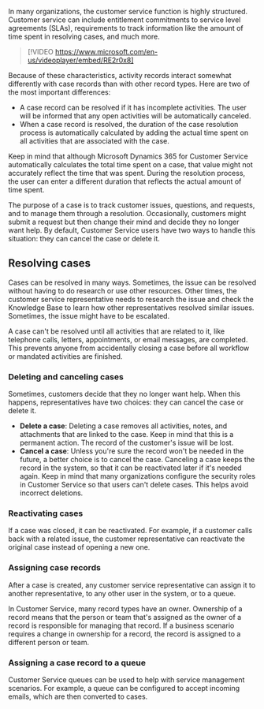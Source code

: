 In many organizations, the customer service function is highly structured. Customer service can include entitlement commitments to service level agreements (SLAs), requirements to track information like the amount of time spent in resolving cases, and much more.

> [!VIDEO https://www.microsoft.com/en-us/videoplayer/embed/RE2r0x8]

Because of these characteristics, activity records interact somewhat differently with case records than with other record types. Here are two of the most important differences:

- A case record can be resolved if it has incomplete activities. The user will be informed that any open activities will be automatically canceled.
- When a case record is resolved, the duration of the case resolution process is automatically calculated by adding the actual time spent on all activities that are associated with the case.

Keep in mind that although Microsoft Dynamics 365 for Customer Service automatically calculates the total time spent on a case, that value might not accurately reflect the time that was spent. During the resolution process, the user can enter a different duration that reflects the actual amount of time spent.

The purpose of a case is to track customer issues, questions, and requests, and to manage them through a resolution. Occasionally, customers might submit a request but then change their mind and decide they no longer want help. By default, Customer Service users have two ways to handle this situation: they can cancel the case or delete it. 

## Resolving cases 
Cases can be resolved in many ways. Sometimes, the issue can be resolved without having to do research or use other resources. Other times, the customer service representative needs to research the issue and check the Knowledge Base to learn how other representatives resolved similar issues. Sometimes, the issue might have to be escalated. 

A case can't be resolved until all activities that are related to it, like telephone calls, letters, appointments, or email messages, are completed. This prevents anyone from accidentally closing a case before all workflow or mandated activities are finished.

### Deleting and canceling cases

Sometimes, customers decide that they no longer want help. When this happens, representatives have two choices: they can cancel the case or delete it. 

- **Delete a case**: Deleting a case removes all activities, notes, and attachments that are linked to the case. Keep in mind that this is a permanent action. The record of the customer's issue will be lost.
- **Cancel a case**: Unless you're sure the record won't be needed in the future, a better choice is to cancel the case. Canceling a case keeps the record in the system, so that it can be reactivated later if it's needed again. Keep in mind that many organizations configure the security roles in Customer Service so that users can't delete cases. This helps avoid incorrect deletions.

### Reactivating cases

If a case was closed, it can be reactivated. For example, if a customer calls back with a related issue, the customer representative can reactivate the original case instead of opening a new one.

### Assigning case records
After a case is created, any customer service representative can assign it to another representative, to any other user in the system, or to a queue. 

In Customer Service, many record types have an owner. Ownership of a record means that the person or team that's assigned as the owner of a record is responsible for managing that record. If a business scenario requires a change in ownership for a record, the record is assigned to a different person or team.

### Assigning a case record to a queue
Customer Service queues can be used to help with service management scenarios. For example, a queue can be configured to accept incoming emails, which are then converted to cases.